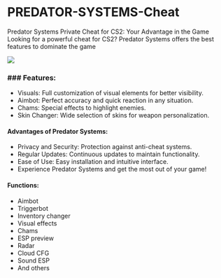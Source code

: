 # PREDATOR-SYSTEMS-Cheat
Predator Systems Private Cheat for CS2: Your Advantage in the Game  Looking for a powerful cheat for CS2? Predator Systems offers the best features to dominate the game

![](https://gamepanel-archive.com/wp/wp-content/uploads/2025/01/IMG_2618.webp)

### ### Features:

- Visuals: Full customization of visual elements for better visibility.
- Aimbot: Perfect accuracy and quick reaction in any situation.
- Chams: Special effects to highlight enemies.
- Skin Changer: Wide selection of skins for weapon personalization.

#### Advantages of Predator Systems:

- Privacy and Security: Protection against anti-cheat systems.
- Regular Updates: Continuous updates to maintain functionality.
- Ease of Use: Easy installation and intuitive interface.
- Experience Predator Systems and get the most out of your game!

#### Functions:

- Aimbot
- Triggerbot
- Inventory changer
- Visual effects
- Chams
- ESP preview
- Radar
- Cloud CFG
- Sound ESP
- And others
